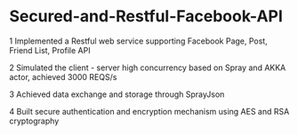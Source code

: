 # Secured-and-Restful-Facebook-API
1 Implemented a Restful web service supporting Facebook Page, Post, Friend List, Profile API

2 Simulated the client - server high concurrency based on Spray and AKKA actor, achieved 3000 REQS/s

3 Achieved data exchange and storage through SprayJson

4 Built secure authentication and encryption mechanism using AES and RSA cryptography
